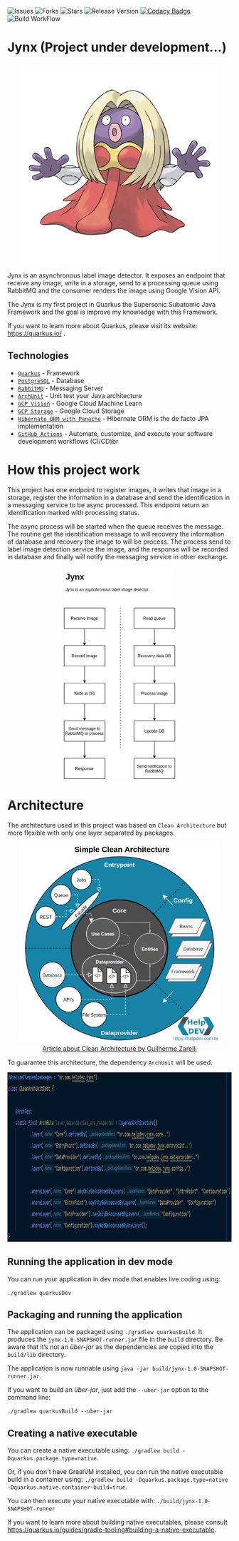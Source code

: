 ![Issues](https://img.shields.io/github/issues/gbzarelli/jynx.svg) 
![Forks](https://img.shields.io/github/forks/gbzarelli/jynx.svg) 
![Stars](https://img.shields.io/github/stars/gbzarelli/jynx.svg) 
![Release Version](https://img.shields.io/github/release/gbzarelli/jynx.svg)
[![Codacy Badge](https://api.codacy.com/project/badge/Grade/2e1e3fc1bed3498e8b55aff82c503b92)](https://app.codacy.com/manual/gbzarelli/jynx?utm_source=github.com&utm_medium=referral&utm_content=gbzarelli/jynx&utm_campaign=Badge_Grade_Dashboard)
![Build WorkFlow](https://github.com/gbzarelli/jynx/workflows/Jynx%20Build%20Workflow/badge.svg) 

# Jynx (Project under development...) 

<p align="center">
    <img src="./images/jynx.png" height="450">
</p>

Jynx is an asynchronous label image detector. It exposes an endpoint that receive any image, write in a storage, 
send to a processing queue using RabbitMQ and the consumer renders the image using Google Vision API.

The Jynx is my first project in Quarkus the Supersonic Subatomic Java Framework and the goal is improve my knowledge 
with this Framework.

If you want to learn more about Quarkus, please visit its website: https://quarkus.io/ .

## Technologies

- [`Quarkus`](https://quarkus.io/) - Framework
- [`PostgreSQL`](https://www.postgresql.org) - Database
- [`RabbitMQ`](https://www.rabbitmq.com) - Messaging Server
- [`ArchUnit`](https://www.archunit.org) - Unit test your Java architecture 
- [`GCP Vision`](https://cloud.google.com/vision) - Google Cloud Machine Learn
- [`GCP Storage`](https://cloud.google.com/storage) - Google Cloud Storage
- [`Hibernate ORM with Panache`](https://quarkus.io/guides/hibernate-orm-panache) - Hibernate ORM is the de facto JPA implementation
- [`GitHub Actions`](https://docs.github.com/en/actions) - Automate, customize, and execute your software development workflows (CI/CD)br

# How this project work

This project has one endpoint to register images, it writes that image in a storage, register the information in 
a database and send the identification in a messaging service to be async processed. This endpoint return an 
identification marked with processing status.

The async process will be started when the queue receives the message. The routine get the identification message 
to will recovery the information of database and recovery the image to will be process. The process send to label 
image detection service the image, and the response will be recorded in database and finally will notify the 
messaging service in other exchange.

<p align="center">
    <img src="./images/flux-jynx.png" width="250">
</p>

# Architecture

The architecture used in this project was based on `Clean Architecture` but more flexible with only one layer separated by packages.

<p align="center">
    <img src="./images/helpdev-clean-arch.png" height="450">
    <br>
    <a href="https://medium.com/luizalabs/descomplicando-a-clean-architecture-cf4dfc4a1ac6">
    Article about Clean Architecture by Guilherme Zarelli</a>
</p>

To guarantee this architecture, the dependency `ArchUnit` will be used.

<p align="center">
    <img src="./images/archunit.png" height="380">
    <br>
</p>

## Running the application in dev mode

You can run your application in dev mode that enables live coding using:

```
./gradlew quarkusDev
```

## Packaging and running the application

The application can be packaged using `./gradlew quarkusBuild`.
It produces the `jynx-1.0-SNAPSHOT-runner.jar` file in the `build` directory.
Be aware that it’s not an _über-jar_ as the dependencies are copied into the `build/lib` directory.

The application is now runnable using `java -jar build/jynx-1.0-SNAPSHOT-runner.jar`.

If you want to build an _über-jar_, just add the `--uber-jar` option to the command line:
```
./gradlew quarkusBuild --uber-jar
```

## Creating a native executable

You can create a native executable using: `./gradlew build -Dquarkus.package.type=native`.

Or, if you don't have GraalVM installed, you can run the native executable build in a container using: `./gradlew build -Dquarkus.package.type=native -Dquarkus.native.container-build=true`.

You can then execute your native executable with: `./build/jynx-1.0-SNAPSHOT-runner`

If you want to learn more about building native executables, please consult https://quarkus.io/guides/gradle-tooling#building-a-native-executable.

